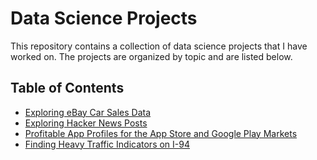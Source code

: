 # Data Science Projects

This repository contains a collection of data science projects that I have worked on. The projects are organized by topic and are listed below.

## Table of Contents

- [Exploring eBay Car Sales Data](Exploring_eBay_Car_Sales_Data.ipynb)
- [Exploring Hacker News Posts](Exploring_Hacker_News_Posts.ipynb)
- [Profitable App Profiles for the App Store and Google Play Markets](Profitable_App_Profiles_for_the_AppStore_and_GooglePlay_Markets.ipynb)
- [Finding Heavy Traffic Indicators on I-94](Finding_Heavy_Traffic_Indicators_on_I-94.ipynb)
